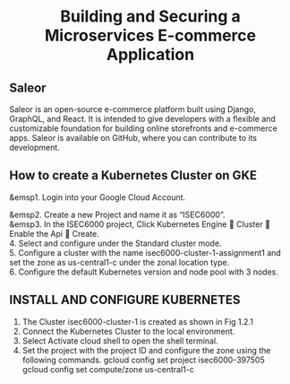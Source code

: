 <div align="center">
  <h1>Building and Securing a Microservices E-commerce Application</h1>
</div>

<div>
  <h2>Saleor</h2>
</div>
Saleor is an open-source e-commerce platform built using Django, GraphQL, and React. It is intended to give developers with a flexible and customizable foundation for building online storefronts and e-commerce apps. Saleor is available on GitHub, where you can contribute to its development.

<div>
  <h2>How to create a Kubernetes Cluster on GKE</h2>
</div>

<p>&emsp1.	Login into your Google Cloud Account.</p>
<div>&emsp2.	Create a new Project and name it as “ISEC6000”.</div>
<div>&emsp3.	In the ISEC6000 project, Click Kubernetes Engine  Cluster  Enable the Api  Create.</div>
<div>  4.	Select and configure under the Standard cluster mode.</div>
<div>  5.	Configure a cluster with the name isec6000-cluster-1-assignment1 and set the zone as us-central1-c under the zonal location type.</div>
<div>  6.	Configure the default Kubernetes version and node pool with 3 nodes.</div>

<div>
  <h2>INSTALL AND CONFIGURE KUBERNETES</h2>
</div>

1.	The Cluster isec6000-cluster-1 is created as shown in 
Fig 1.2.1
2.	Connect the Kubernetes Cluster to the local environment.
3.	Select Activate cloud shell to open the shell terminal.
4.	Set the project with the project ID and configure the zone using the following commands.
gcloud config set project isec6000-397505
gcloud config set compute/zone us-central1-c
